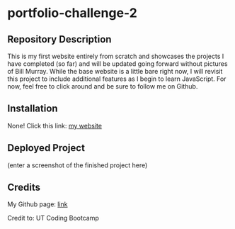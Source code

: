 # portfolio-challenge-2

## Repository Description

This is my first website entirely from scratch and showcases the projects I have completed (so far) and will be updated going forward without pictures of Bill Murray. While the base website is a little bare right now, I will revisit this project to include additional features as I begin to learn JavaScript. For now, feel free to click around and be sure to follow me on Github.

## Installation

None! Click this link: [my website](https://ggamb.github.io/portfolio-challenge-2/)

## Deployed Project

(enter a screenshot of the finished project here)

## Credits

My Github page: [link](https://github.com/ggamb)

Credit to: UT Coding Bootcamp
